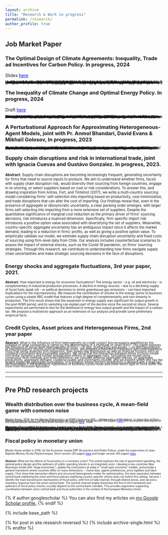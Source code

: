 ```yaml
---
layout: archive
title: "Research & Work in progress"
permalink: /research/
author_profile: true
---
```



## Job Market Paper 
### **The Optimal Design of Climate Agreements**: Inequality, Trade ad Incentives for Carbon Policy. In progress, 2024

Slides <a href='https://thomasbourany.github.io/files/Bourany_2024_OptimalClimateAgreements_slides.pdf' style="color:blue"> here</a> 

<span style="font-size:0.9em;line-height:-0em;"> How can we design a climate agreement that implements the optimal climate policy? In the presence of inequality, trade, and policy constraints, the lack of climate cooperation and free-riding incentives are exacerbated. Through the lens of an Integrated Assessment Model (IAM) with heterogeneous countries and bilateral trade, I study the optimal taxation of fossil fuels and its implementation when countries can deviate from applying the optimal policy. First, I derive formulas for the Social Cost of Carbon (SCC) and second-best fossil fuel taxes and trade tariffs in the presence of inequalities, and general equilibrium effects through energy and good trade. When countries can exit climate agreements, the policy design with participation constraints faces a tradeoff between an intensive margin -- a climate club with few countries but a carbon tax closer to the first best, and large emission reduction -- and an extensive margin -- accommodating a larger number of countries at a cost of lowering the carbon tax. I propose a method to handle the combinatorial policy design problem. I show that if gains from trade are not too small compared to the distortive effects of energy taxation, the second-best optimal policy can be implemented effectively with trade tariffs or carbon border adjustment mechanisms.
</span>



### **The Inequality of Climate Change and Optimal Energy Policy**. In progress, 2024

Draft <a href='https://thomasbourany.github.io/files/Bourany_2024_OptimalClimatePolicy_draft.pdf' style="color:blue"> here</a> 

<span style="font-size:0.8em;line-height:-0em;"> **Abstract**: What is the optimal policy to fight climate change? Taxation of carbon and fossil fuels has strong redistributive effects across countries: (i) curbing energy demand is costly for developing economies, which are the most affected by climate change in the first place, (ii) taxation has strong general equilibrium effects through energy markets and trade reallocation. Through the lens of an Integrated Assessment Model (IAM) with heterogeneous countries, I show that optimal carbon policy depends crucially on the availability of redistribution instruments. After characterizing the Social Cost of Carbon (SCC), I derive formulas for second-best fossil fuel taxes in the presence of inequalities in climate damages and incomes, redistributive effects through energy and good trade, and participation constraints if countries can exit climate agreements. I show that a uniform carbon should be reduced twofold in the presence of inequality. If country-specific carbon taxes are available, the distribution of carbon prices is proportionally related to the level of income: poor and hot countries should pay lower energy taxes than rich and cold countries. These qualitative results are general and I propose extensions with international trade, uncertainty, or participation constraints when countries can leave climate agreements.
</span>


### **A Perturbational Approach for Approximating Heterogeneous-Agent Models**,  joint with Pr. Anmol Bhandari, David Evans & Mikhaïl Golosov, In progress, 2023

<span style="font-size:0.8em;line-height:-0em;"> **Abstract**: We develop a perturbational technique to approximate equilibria of a wide class of discrete-time dynamic stochastic general equilibrium heterogeneous-agent models with complex state spaces, including multi-dimensional distributions of endogenous variables. We show that approximating policy functions and stochastic processes that govern the distributional state to any order is equivalent to solving small systems of linear equations that characterize values of certain directional derivatives. We analytically derive the coefficients of these linear systems and show that they satisfy simple recursive relations making their numerical implementation quick and efficient. Compared to existing state-of-the-art techniques, our method is faster in constructing first-order approximations and extends to higher orders, capturing the effects of risk that are ignored by many current methods. We illustrate how to apply our method to a broad set of questions such as impacts of first- and second-moment shocks, welfare effect of macroeconomic risk and stabilization policies, endogenous household portfolio formation, and transition dynamics in heterogeneous agent general equilibrium settings.
</span>


### **Supply chain disruptions and risk in international trade**, joint with Ignacia Cuevas and Gustávo Gonzalez. In progress, 2023.

<span style="font-size:0.8em;line-height:-1em;"> **Abstract**: Supply chain disruptions are becoming increasingly frequent, generating uncertainty for firms that need to source inputs to produce. We aim to understand whether firms, faced with supply chain disruption risk, would diversify their sourcing from foreign countries, engage in re-shoring, or select suppliers based on cost or risk considerations. To answer this, and drawing inspiration from Antras, Fort, and Tintelnot (2017), we write a multi-country sourcing model considering firms' self-selection into importing based on productivity, cost minimization, and trade disruptions that can alter the cost of importing. Our findings reveal that, even in the presence of aggregate or idiosyncratic uncertainty, a clear pecking order emerges, with larger firms self-selecting into importing from a more extensive set of suppliers. Despite the quantitative significance of marginal cost reduction as the primary driver of firms’ sourcing decisions, risk introduces a nuanced dimension. Specifically, firm-specific import risk introduces a positive option value associated with diversifying the set of suppliers. Meanwhile, country-specific aggregate uncertainty has an ambiguous impact since it affects the market demand, leading to a reduction in firms’ profits, as well as giving a positive option value. To empirically validate our model, we estimate supply chain disruption uncertainty and fixed costs of sourcing using firm-level data from Chile. Our analysis includes counterfactual scenarios to assess the impact of external shocks, such as the Covid-19 pandemic, on firms’ sourcing strategies. Through this research, we contribute to understanding how firms navigate supply chain uncertainties and make strategic sourcing decisions in the face of disruptions.
</span>


### **Energy shocks and aggregate fluctuations**, 3rd year paper, 2021.

<span style="font-size:0.7em; line-height: 1.2;"> **Abstract**: How important is energy for economic fluctuations? The energy sector – e.g. oil and electricity – is complementary in industrial production processes. A decline in energy sources – due to a declining supply of fossil fuels (peak oil) – or political decisions to shrink greenhouse gas emissions – can have important implications for the macroeconomy. We measure the contribution of shocks to the energy sector to business cycles using a simple RBC model that features a high degree of complementarity and non-linearity in production. The first result shows that the expansion in energy supply was significant for output growth in the post-WWII period, and its vanishing can explain part of the decline since the second oil shock. Several experiments are performed to test for the likelihood of energy-less output growth and the impact of a carbon tax. We propose a multisector approach as an extension of our analysis and provide some preliminary empirical facts.
</span>



### **Credit Cycles, Asset prices and Heterogeneous Firms**, 2nd year paper

<span style="font-size:0.7em;line-height:0.7;"> **Abstract**: What is the influence of firm heterogeneity on credit cycles? Are recessions amplified by the collapse of large companies or rather by the deleveraging of a multitude of small firms? This paper explores the influence of micro-level heterogeneity of firms -- in size, productivity and assets -- on the transmission of macroeconomic shocks such as financial crises. We propose a theoretical framework with heterogeneous firms that jointly analyzes firm dispersion, their power-law distribution as well as financial frictions such as collateral constraints and incomplete markets. We show that the interaction between these frictions create non-linear dynamics and further amplification effects of aggregate risks. Simulating the model using continuous-time methods and finite-difference, we consider different aggregate shocks, on aggregate productivity, aggregate demand, collateral quality and uncertainty shocks, and we explore which one has the largest impact on aggregate fluctuations. In a situation where the firm distribution is skewed with a large tail, we investigate if the granularity hypothesis of business cycles holds and show which type of firms suffer the most from recession episodes.
</span>


<hr />
<hr />

## Pre PhD research projects


### **Wealth distribution over the business cycle, A mean-field game with common noise**
 

<span style="font-size:0.6em;line-height:0.5;"> Master thesis, 2018, for the Master Mathematics at UPMC-Sorbonne (M2 -- Mathematics of Modelling), in internship at Paris-Diderot University (LJLL), under the supervision of Yves Achdou.  Long version (80 pages) <a href='https://thomasbourany.github.io/files/MasterThesis_ThomasBourany_MFGwCommonNoise.pdf' style="color:blue"> here </a> with a complete description of the mathematical framework, and Short version (25 pages) <a href='https://thomasbourany.github.io/files/MasterThesis_ThomasBourany_MFGwCommonNoise_short.pdf' style="color:blue"> here</a>. Test4
</span>

<span style="font-size:0.6em;line-height:0.1;"> **Abstract** : The standard "Heterogeneous Agents" model -- by Aiyagari-Bewley-Huggett -- has recently been reformulated as a Mean Field Game (MFG) by Achdou, Han, Lasry, Lions, and Moll (2017). One key question in such model is to understand the transmission of aggregate shocks – on macroeconomic dynamics or the shape of the wealth distribution. With aggregate risk, this framework can thus be understood as a MFG with "common noise". However, solving such model is notoriously difficult, due to the "curse of dimensionality" arising when common noise interact with both the behavior and the distribution of agents. Economists usually simplify the model with a finite set of moments of the measure (bounded-rationality à la Krusell-Smith) or using Projection and Perturbation methods (à la Reiter). In contrast, we use new methods to keep the full dimensionality and simulate the model using a discretization procedure for the common noise. Considering a tree structure or (optimal) quantization to represent the trajectories of the common noise with a finite number of shocks, we solve the MFG system using specific finite-differences methods for the two PDEs. We apply this method to the standard framework, and two extensions (i) with Endogenous Labor Supply (ii) One Asset HANK model and we provide intuitions for (iii) the two Assets H.A. model (à la Kaplan-Moll-Violante). We show that such method might be relevant to analyze the transmission of large shocks on the economy. 
</span>



### **Fiscal policy in monetary union**

<span style="font-size:0.6em;line-height: -0.2;">
Master thesis written in 2016, for the Economic master EPP (Economics and Public Policy), under the supervision of Jean-Baptiste Michau (Ecole Polytechnique). Short version (20 pages) <a href='https://thomasbourany.github.io/files/Master-thesis-short-ThomasBourany.pdf' style="color:blue"> here</a> and  longer version (40 pages) <a href='https://thomasbourany.github.io/files/Master-thesis-ThomasBourany.pdf' style="color:blue"> here</a>.
</span>

<span style="font-size:0.6em;line-height:-2em;"> **Abstract**: What are the effects of fiscal policy in a monetary union? This article explores the role of government spending, the optimal policy design and the spillovers of public spending shocks in an integrated union. I develop a two-countries New Keynesian model with "large economies", update the conclusions at stake in "small open economy" models, and provide a general framework where countries differ on many dimensions -- home-bias, agents preferences, price rigidities and labor supply. I first show that interaction effects and structural heterogeneity matter for optimal policy: the clear separation between central bank stabilizing the union and fiscal policies stabilizing country-specific shocks does not hold in this setting. Second, I identify the main transmission mechanisms of fiscal policy, with first a trade channel, through relative prices, and second a monetary response from the union central bank. The second channel largely dominates the first in this framework and spillovers of fiscal policy shocks crucially depend on the central bank mandate. This provides arguments supporting coordination between union central bank and fiscal authorities in the context of the European Monetary Union. 
</span>




{% if author.googlescholar %}
  You can also find my articles on <u><a href="{{author.googlescholar}}">my Google Scholar profile</a>.</u>
{% endif %}

{% include base_path %}

{% for post in site.research reversed %}
  {% include archive-single.html %}
{% endfor %}
